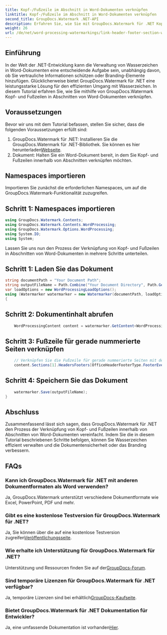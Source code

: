 ```yaml
---
title: Kopf-/Fußzeile im Abschnitt in Word-Dokumenten verknüpfen
linktitle: Kopf-/Fußzeile im Abschnitt in Word-Dokumenten verknüpfen
second_title: GroupDocs.Watermark .NET-API
description: Erfahren Sie, wie Sie mit GroupDocs.Watermark für .NET Kopf- und Fußzeilen in Abschnitten von Word-Dokumenten effizient verknüpfen. Dokumentenmanagement und Sicherheit.
weight: 26
url: /de/net/word-processing-watermarkings/link-header-footer-section-word-docs/
---
```

## Einführung
In der Welt der .NET-Entwicklung kann die Verwaltung von Wasserzeichen in Word-Dokumenten eine entscheidende Aufgabe sein, unabhängig davon, ob Sie vertrauliche Informationen schützen oder Branding-Elemente hinzufügen. Glücklicherweise bietet GroupDocs.Watermark für .NET eine leistungsstarke Lösung für den effizienten Umgang mit Wasserzeichen. In diesem Tutorial erfahren Sie, wie Sie mithilfe von GroupDocs.Watermark Kopf- und Fußzeilen in Abschnitten von Word-Dokumenten verknüpfen.
## Voraussetzungen
Bevor wir uns mit dem Tutorial befassen, stellen Sie sicher, dass die folgenden Voraussetzungen erfüllt sind:
1. GroupDocs.Watermark für .NET: Installieren Sie die GroupDocs.Watermark für .NET-Bibliothek. Sie können es hier herunterladen[Webseite](https://releases.groupdocs.com/Watermark/net/).
2. Dokument: Halten Sie ein Word-Dokument bereit, in dem Sie Kopf- und Fußzeilen innerhalb von Abschnitten verknüpfen möchten.

## Namespaces importieren
Importieren Sie zunächst die erforderlichen Namespaces, um auf die GroupDocs.Watermark-Funktionalität zuzugreifen.
## Schritt 1: Namespaces importieren
```csharp
using GroupDocs.Watermark.Contents;
using GroupDocs.Watermark.Contents.WordProcessing;
using GroupDocs.Watermark.Options.WordProcessing;
using System.IO;
using System;
```
Lassen Sie uns nun den Prozess der Verknüpfung von Kopf- und Fußzeilen in Abschnitten von Word-Dokumenten in mehrere Schritte unterteilen.
## Schritt 1: Laden Sie das Dokument
```csharp
string documentPath = "Your Document Path";
string outputFileName = Path.Combine("Your Document Directory", Path.GetFileName(documentPath));
var loadOptions = new WordProcessingLoadOptions();
using (Watermarker watermarker = new Watermarker(documentPath, loadOptions))
{
```
## Schritt 2: Dokumentinhalt abrufen
```csharp
    WordProcessingContent content = watermarker.GetContent<WordProcessingContent>();
```
## Schritt 3: Fußzeile für gerade nummerierte Seiten verknüpfen
```csharp
    // Verknüpfen Sie die Fußzeile für gerade nummerierte Seiten mit der entsprechenden Fußzeile im vorherigen Abschnitt
    content.Sections[1].HeadersFooters[OfficeHeaderFooterType.FooterEven].IsLinkedToPrevious = true;
```
## Schritt 4: Speichern Sie das Dokument
```csharp
    watermarker.Save(outputFileName);
}
```

## Abschluss
Zusammenfassend lässt sich sagen, dass GroupDocs.Watermark für .NET den Prozess der Verknüpfung von Kopf- und Fußzeilen innerhalb von Abschnitten von Word-Dokumenten vereinfacht. Indem Sie die in diesem Tutorial beschriebenen Schritte befolgen, können Sie Wasserzeichen effizient verwalten und die Dokumentensicherheit oder das Branding verbessern.
## FAQs
### Kann ich GroupDocs.Watermark für .NET mit anderen Dokumentformaten als Word verwenden?
Ja, GroupDocs.Watermark unterstützt verschiedene Dokumentformate wie Excel, PowerPoint, PDF und mehr.
### Gibt es eine kostenlose Testversion für GroupDocs.Watermark für .NET?
Ja, Sie können über die auf eine kostenlose Testversion zugreifen[Veröffentlichungsseite](https://releases.groupdocs.com/).
### Wie erhalte ich Unterstützung für GroupDocs.Watermark für .NET?
 Unterstützung und Ressourcen finden Sie auf der[GroupDocs-Forum](https://forum.groupdocs.com/c/watermark/19).
### Sind temporäre Lizenzen für GroupDocs.Watermark für .NET verfügbar?
 Ja, temporäre Lizenzen sind bei erhältlich[GroupDocs-Kaufseite](https://purchase.groupdocs.com/temporary-license/).
### Bietet GroupDocs.Watermark für .NET Dokumentation für Entwickler?
 Ja, eine umfassende Dokumentation ist vorhanden[Hier](https://tutorials.groupdocs.com/Watermark/net/).